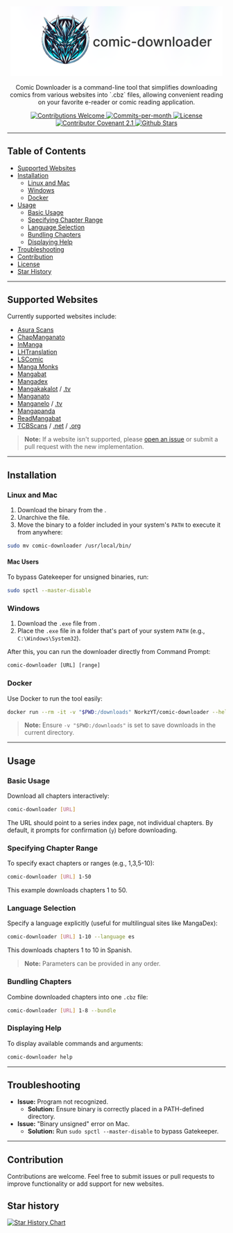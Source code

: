 <p align="center">
    <img src="Docs/content/assets/img/comic-downloader-cover-rl.png" width="490">
</p>

<p align="center">Comic Downloader is a command-line tool that simplifies downloading comics from various websites into `.cbz` files, allowing convenient reading on your favorite e-reader or comic reading application.</p>
<div align="center">
  <!-- Contributions Welcome Badge -->
  <a href="CODE_OF_CONDUCT.md" target="_blank">
    <img src="https://img.shields.io/badge/contributions-welcome-brightgreen?logo=github" alt="Contributions Welcome">
  </a>
  <!-- Commits per Month -->
  <a href="https://github.com/NorkzYT/comic-downloader/pulse">
    <img src="https://img.shields.io/github/commit-activity/m/NorkzYT/comic-downloader" alt="Commits-per-month">
  </a>
  <!-- License Badge -->
  <a href="https://github.com/NorkzYT/comic-downloader/blob/main/LICENSE" target="_blank">
    <img src="https://img.shields.io/badge/license-GNUv3-purple" alt="License">
  </a>
  <!-- Contributor Covenant Badge -->
  <a href="https://contributor-covenant.org/version/2/1/code_of_conduct/" target="_blank">
    <img src="https://img.shields.io/badge/Contributor%20Covenant-2.1-purple" alt="Contributor Covenant 2.1">
  </a>
  <!-- Github Stars Badge -->
  <a href="https://github.com/NorkzYT/comic-downloader/stargazers" target="_blank">
    <img src="https://img.shields.io/github/stars/NorkzYT/comic-downloader" alt="Github Stars">
  </a>
</div>

---

## Table of Contents

- [Supported Websites](#supported-websites)
- [Installation](#installation)
  - [Linux and Mac](#linux-and-mac)
  - [Windows](#windows)
  - [Docker](#docker)
- [Usage](#usage)
  - [Basic Usage](#basic-usage)
  - [Specifying Chapter Range](#specifying-chapter-range)
  - [Language Selection](#language-selection)
  - [Bundling Chapters](#bundling-chapters)
  - [Displaying Help](#displaying-help)
- [Troubleshooting](#troubleshooting)
- [Contribution](#contribution)
- [License](#license)
- [Star History](#star-history)

---

## Supported Websites

Currently supported websites include:

- [Asura Scans](https://asuracomic.net)
- [ChapManganato](https://chapmanganato.to)
- [InManga](https://inmanga.com)
- [LHTranslation](https://lhtranslation.net)
- [LSComic](https://lscomic.com/)
- [Manga Monks](https://mangamonks.com)
- [Mangabat](https://mangabat.com)
- [Mangadex](https://mangadex.org)
- [Mangakakalot](https://mangakakalot.com) / [.tv](https://mangakakalot.tv)
- [Manganato](https://manganato.com)
- [Manganelo](https://manganelo.com) / [.tv](https://manganelo.tv)
- [Mangapanda](https://mangapanda.in)
- [ReadMangabat](https://readmangabat.com)
- [TCBScans](https://tcbscans.com) / [.net](https://www.tcbscans.net) / [.org](https://www.tcbscans.org)

> **Note:** If a website isn't supported, please [open an issue](https://github.com/NorkzYT/comic-downloader/issues) or submit a pull request with the new implementation.

---

## Installation

### Linux and Mac

1. Download the binary from the .
2. Unarchive the file.
3. Move the binary to a folder included in your system's `PATH` to execute it from anywhere:

```bash
sudo mv comic-downloader /usr/local/bin/
```

#### Mac Users

To bypass Gatekeeper for unsigned binaries, run:

```bash
sudo spctl --master-disable
```

### Windows

1. Download the `.exe` file from .
2. Place the `.exe` file in a folder that's part of your system `PATH` (e.g., `C:\Windows\System32`).

After this, you can run the downloader directly from Command Prompt:

```cmd
comic-downloader [URL] [range]
```

### Docker

Use Docker to run the tool easily:

```bash
docker run --rm -it -v "$PWD:/downloads" NorkzYT/comic-downloader --help
```

> **Note:** Ensure `-v "$PWD:/downloads"` is set to save downloads in the current directory.

---

## Usage

### Basic Usage

Download all chapters interactively:

```bash
comic-downloader [URL]
```

The URL should point to a series index page, not individual chapters. By default, it prompts for confirmation (`y`) before downloading.

### Specifying Chapter Range

To specify exact chapters or ranges (e.g., 1,3,5-10):

```bash
comic-downloader [URL] 1-50
```

This example downloads chapters 1 to 50.

### Language Selection

Specify a language explicitly (useful for multilingual sites like MangaDex):

```bash
comic-downloader [URL] 1-10 --language es
```

This downloads chapters 1 to 10 in Spanish.

> **Note:** Parameters can be provided in any order.

### Bundling Chapters

Combine downloaded chapters into one `.cbz` file:

```bash
comic-downloader [URL] 1-8 --bundle
```

### Displaying Help

To display available commands and arguments:

```bash
comic-downloader help
```

---

## Troubleshooting

- **Issue:** Program not recognized.
  - **Solution:** Ensure binary is correctly placed in a PATH-defined directory.
- **Issue:** "Binary unsigned" error on Mac.
  - **Solution:** Run `sudo spctl --master-disable` to bypass Gatekeeper.

---

## Contribution

Contributions are welcome. Feel free to submit issues or pull requests to improve functionality or add support for new websites.


## Star history

<a href="https://star-history.com/#NorkzYT/comic-downloader">
  <picture>
    <source media="(prefers-color-scheme: dark)" srcset="https://api.star-history.com/svg?repos=NorkzYT/comic-downloader&type=Date&theme=dark" />
    <source media="(prefers-color-scheme: light)" srcset="https://api.star-history.com/svg?repos=NorkzYT/comic-downloader&type=Date" />
    <img alt="Star History Chart" src="https://api.star-history.com/svg?repos=NorkzYT/comic-downloader&type=Date" />
  </picture>
</a>
